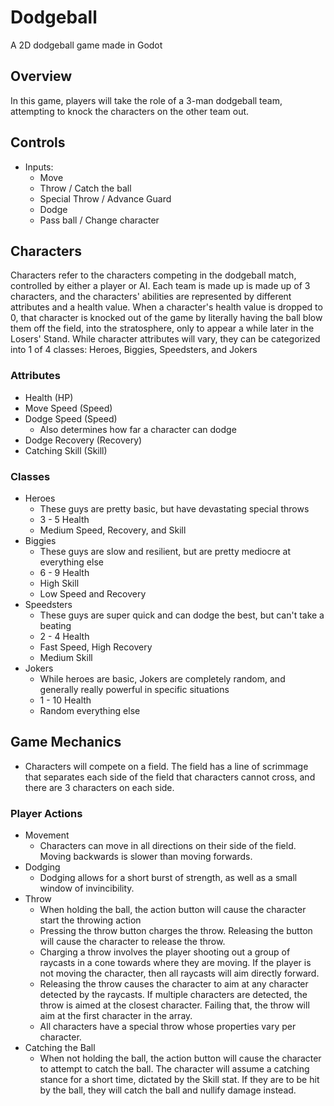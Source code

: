 # Dodgeball
A 2D dodgeball game made in Godot

## Overview
In this game, players will take the role of a 3-man dodgeball team, attempting to knock the characters on the other team out.

## Controls
- Inputs:
	- Move
	- Throw / Catch the ball
	- Special Throw / Advance Guard
	- Dodge
	- Pass ball / Change character

## Characters
Characters refer to the characters competing in the dodgeball match, controlled by either a player or AI. Each team is made up is made up of 3 characters, and the characters' abilities are represented by different attributes and a health value. When a character's health value is dropped to 0, that character is knocked out of the game by literally having the ball blow them off the field, into the stratosphere, only to appear a while later in the Losers' Stand. While character attributes will vary, they can be categorized into 1 of 4 classes: Heroes, Biggies, Speedsters, and Jokers

### Attributes
- Health (HP)
- Move Speed (Speed)
- Dodge Speed (Speed)
	- Also determines how far a character can dodge
- Dodge Recovery (Recovery)
- Catching Skill (Skill)

### Classes
- Heroes
	- These guys are pretty basic, but have devastating special throws
	- 3 - 5 Health
	- Medium Speed, Recovery, and Skill
- Biggies
	- These guys are slow and resilient, but are pretty mediocre at everything else
	- 6 - 9 Health
	- High Skill
	- Low Speed and Recovery
- Speedsters
	- These guys are super quick and can dodge the best, but can't take a beating
	- 2 - 4 Health
	- Fast Speed, High Recovery
	- Medium Skill
- Jokers
	- While heroes are basic, Jokers are completely random, and generally really powerful in specific situations
	- 1 - 10 Health
	- Random everything else

## Game Mechanics
- Characters will compete on a field. The field has a line of scrimmage that separates each side of the field that characters cannot cross, and there are 3 characters on each side.

### Player Actions
- Movement
	- Characters can move in all directions on their side of the field. Moving backwards is slower than moving forwards.
- Dodging
	- Dodging allows for a short burst of strength, as well as a small window of invincibility.
- Throw
	- When holding the ball, the action button will cause the character start the throwing action
	- Pressing the throw button charges the throw. Releasing the button will cause the character to release the throw.
	- Charging a throw involves the player shooting out a group of raycasts in a cone towards where they are moving. If the player is not moving the character, then all raycasts will aim directly forward.
	- Releasing the throw causes the character to aim at any character detected by the raycasts. If multiple characters are detected, the throw is aimed at the closest character. Failing that, the throw will aim at the first character in the array.
	- All characters have a special throw whose properties vary per character.
- Catching the Ball
	- When not holding the ball, the action button will cause the character to attempt to catch the ball. The character will assume a catching stance for a short time, dictated by the Skill stat. If they are to be hit by the ball, they will catch the ball and nullify damage instead.